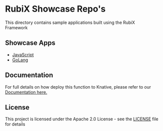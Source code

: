 # RubiX Showcase Repo's

This directory contains sample applications built using the RubiX Framework

## Showcase Apps
- [JavaScript](./r3x-js-showcase) 
- [GoLang](./r3x-golang-showcase)

## Documentation
For full details on how deploy this function to Knative, please refer to our [Documentation here.](https://github.com/rubixFunctions/r3x-docs/blob/master/README.md)

## License
This project is licensed under the Apache 2.0 License - see the [LICENSE](LICENSE) file for details
